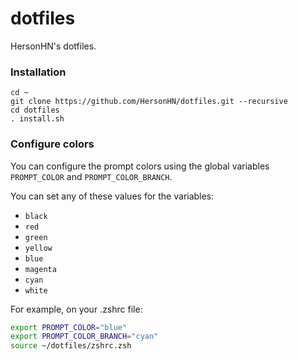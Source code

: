 dotfiles
========

HersonHN's dotfiles.

### Installation

```
cd ~
git clone https://github.com/HersonHN/dotfiles.git --recursive
cd dotfiles
. install.sh
```

### Configure colors

You can configure the prompt colors using the global variables `PROMPT_COLOR` and `PROMPT_COLOR_BRANCH`.

You can set any of these values for the variables:

- `black`
- `red`
- `green`
- `yellow`
- `blue`
- `magenta`
- `cyan`
- `white`

For example, on your .zshrc file:

```zsh
export PROMPT_COLOR="blue"
export PROMPT_COLOR_BRANCH="cyan"
source ~/dotfiles/zshrc.zsh
```
